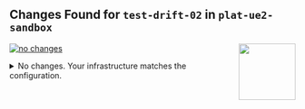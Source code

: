 
## Changes Found for `test-drift-02` in `plat-ue2-sandbox`

<a href="https://cloudposse.com/"><img src="https://cloudposse.com/logo-300x69.svg" width="100px" align="right"/></a>
 [![no changes](https://shields.io/badge/-NO_CHANGE-inactive?style=for-the-badge)](#user-content-plat-ue2-sandbox-test-drift-02)



<details><summary><a id="result-plat-ue2-sandbox-test-drift-02" />No changes. Your infrastructure matches the configuration.</summary>

<br/>      
To reproduce this locally, run:<br/><br/>

```shell
atmos terraform plan test-drift-02 -s plat-ue2-sandbox
```
    


    
---
    
</details>




      
